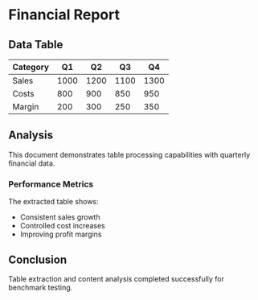 # Financial Report

## Data Table

| Category | Q1 | Q2 | Q3 | Q4 |
|----------|----|----|----|----|
| Sales | 1000 | 1200 | 1100 | 1300 |
| Costs | 800 | 900 | 850 | 950 |
| Margin | 200 | 300 | 250 | 350 |

## Analysis

This document demonstrates table processing capabilities with quarterly financial data.

### Performance Metrics

The extracted table shows:
- Consistent sales growth
- Controlled cost increases  
- Improving profit margins

## Conclusion

Table extraction and content analysis completed successfully for benchmark testing.
